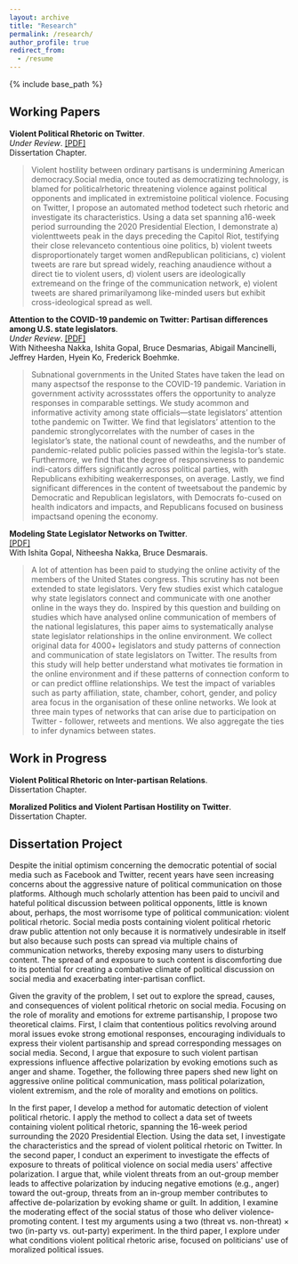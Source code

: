 ```yaml
---
layout: archive
title: "Research"
permalink: /research/
author_profile: true
redirect_from:
  - /resume
---
```


{% include base_path %}

## Working Papers

**Violent Political Rhetoric on Twitter**. <br> 
*Under Review*. [[PDF]](https://osf.io/5ckw4/) <br>
Dissertation Chapter. <br>
> Violent hostility between ordinary partisans is undermining American democracy.Social media, once touted as democratizing technology, is blamed for politicalrhetoric threatening violence against political opponents and implicated in extremistoine political violence. Focusing on Twitter, I propose an automated method todetect such rhetoric and investigate its characteristics. Using a data set spanning a16-week period surrounding the 2020 Presidential Election, I demonstrate a) violenttweets peak in the days preceding the Capitol Riot, testifying their close relevanceto contentious oine politics, b) violent tweets disproportionately target women andRepublican politicians, c) violent tweets are rare but spread widely, reaching anaudience without a direct tie to violent users, d) violent users are ideologically extremeand on the fringe of the communication network, e) violent tweets are shared primarilyamong like-minded users but exhibit cross-ideological spread as well.

**Attention to the COVID-19 pandemic on Twitter: Partisan differences among U.S. state legislators**. <br>
*Under Review*. [[PDF]](https://osf.io/r32nh/) <br>
With Nitheesha Nakka, Ishita Gopal, Bruce Desmarias, Abigail Mancinelli, Jeffrey Harden, Hyein Ko, Frederick Boehmke. <br>
> Subnational governments in the United States have taken the lead on many aspectsof the response to the COVID-19 pandemic.  Variation in government activity acrossstates offers the opportunity to analyze responses in comparable settings.  We study acommon and informative activity among state officials—state legislators’ attention tothe pandemic on Twitter.  We find that legislators’ attention to the pandemic stronglycorrelates with the number of cases in the legislator’s state, the national count of newdeaths, and the number of pandemic-related public policies passed within the legisla-tor’s state.  Furthermore, we find that the degree of responsiveness to pandemic indi-cators differs significantly across political parties, with Republicans exhibiting weakerresponses, on average.  Lastly, we find significant differences in the content of tweetsabout  the  pandemic  by  Democratic  and  Republican  legislators,  with  Democrats  fo-cused on health indicators and impacts, and Republicans focused on business impactsand opening the economy.

**Modeling State Legislator Networks on Twitter**. <br>
[[PDF]](https://osf.io/mm/) <br>
With Ishita Gopal, Nitheesha Nakka, Bruce Desmarais. <br>
> A lot of attention has been paid to studying the online activity of the members of the United States congress. This scrutiny has not been extended to state legislators. Very few studies exist which catalogue why state legislators connect and communicate with one another online in the ways they do. Inspired by this question and building on studies which have analysed online communication of members of the national legislatures, this paper aims to systematically analyse state legislator relationships in the online environment. We collect original data for 4000+ legislators and study patterns of connection and communication of state legislators on Twitter. The results from this study will help better understand what motivates tie formation in the online environment and if these patterns of connection conform to or can predict offline relationships. We test the impact of variables such as party affiliation, state, chamber, cohort, gender, and policy area focus in the organisation of these online networks. We look at three main types of networks that can arise due to participation on Twitter - follower, retweets and mentions. We also aggregate the ties to infer dynamics between states.


## Work in Progress

**Violent Political Rhetoric on Inter-partisan Relations**. <br>
Dissertation Chapter. <br>

**Moralized Politics and Violent Partisan Hostility on Twitter**. <br>
Dissertation Chapter. <br>


## Dissertation Project

Despite the initial optimism concerning the democratic potential of social media such as Facebook and Twitter, recent years have seen increasing concerns about the aggressive nature of political communication on those platforms. Although much scholarly attention has been paid to uncivil and hateful political discussion between political opponents, little is known about, perhaps, the most worrisome type of political communication: violent political rhetoric. Social media posts containing violent political rhetoric draw public attention not only because it is normatively undesirable in itself but also because such posts can spread via multiple chains of communication networks, thereby exposing many users to disturbing content. The spread of and exposure to such content is discomforting due to its potential for creating a combative climate of political discussion on social media and exacerbating inter-partisan conflict. 

Given the gravity of the problem, I set out to explore the spread, causes, and consequences of violent political rhetoric on social media. Focusing on the role of morality and emotions for extreme partisanship, I propose two theoretical claims. First, I claim that contentious politics revolving around moral issues evoke strong emotional responses, encouraging individuals to express their violent partisanship and spread corresponding messages on social media. Second, I argue that exposure to such violent partisan expressions influence affective polarization by evoking emotions such as anger and shame. Together, the following three papers shed new light on aggressive online political communication, mass political polarization, violent extremism, and the role of morality and emotions on politics.

In the first paper, I develop a method for automatic detection of violent political rhetoric. I apply the method to collect a data set of tweets containing violent political rhetoric, spanning the 16-week period surrounding the 2020 Presidential Election. Using the data set, I investigate the characteristics and the spread of violent political rhetoric on Twitter. In the second paper, I conduct an experiment to investigate the effects of exposure to threats of political violence on social media users' affective polarization. I argue that, while violent threats from an out-group member leads to affective polarization by inducing negative emotions (e.g., anger) toward the out-group, threats from an in-group member contributes to affective de-polarization by evoking shame or guilt. In addition, I examine the moderating effect of the social status of those who deliver violence-promoting content. I test my arguments using a two (threat vs. non-threat) $\times$ two (in-party vs. out-party) experiment. In the third paper, I explore under what conditions violent political rhetoric arise, focused on politicians' use of moralized political issues.
